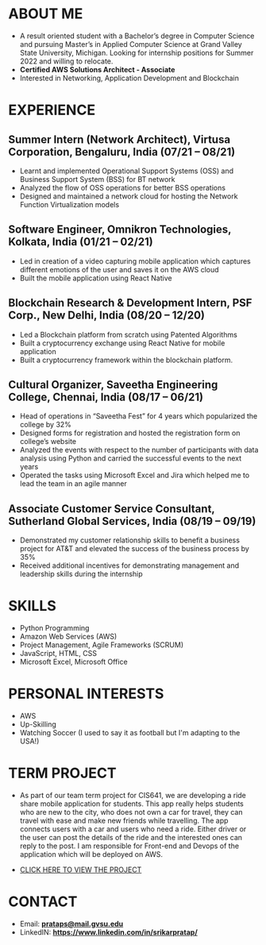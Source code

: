 # ABOUT ME
* A result oriented student with a Bachelor’s degree in Computer Science and pursuing Master’s in Applied Computer Science at Grand Valley State University, Michigan. Looking for internship positions for Summer 2022 and willing to relocate.
* <b> Certified AWS Solutions Architect - Associate </b>
* Interested in Networking, Application Development and Blockchain 

# EXPERIENCE

## Summer Intern (Network Architect), Virtusa Corporation, Bengaluru, India (07/21 – 08/21)
* Learnt and implemented Operational Support Systems (OSS) and Business Support System (BSS) for BT network
* Analyzed the flow of OSS operations for better BSS operations
* Designed and maintained a network cloud for hosting the Network Function Virtualization models
## Software Engineer, Omnikron Technologies, Kolkata, India (01/21 – 02/21)
* Led in creation of a video capturing mobile application which captures different emotions of the user and saves it on the AWS cloud
* Built the mobile application using React Native
## Blockchain Research & Development Intern, PSF Corp., New Delhi, India (08/20 – 12/20)
* Led a Blockchain platform from scratch using Patented Algorithms
* Built a cryptocurrency exchange using React Native for mobile application
* Built a cryptocurrency framework within the blockchain platform.
## Cultural Organizer, Saveetha Engineering College, Chennai, India (08/17 – 06/21)
* Head of operations in “Saveetha Fest” for 4 years which popularized the college by 32%
* Designed forms for registration and hosted the registration form on college’s website
* Analyzed the events with respect to the number of participants with data analysis using Python and carried the successful events to the next years
* Operated the tasks using Microsoft Excel and Jira which helped me to lead the team in an agile manner
## Associate Customer Service Consultant, Sutherland Global Services, India (08/19 – 09/19)
* Demonstrated my customer relationship skills to benefit a business project for AT&T and elevated the success of the business process by 35%
* Received additional incentives for demonstrating management and leadership skills during the internship

# SKILLS
* Python Programming
* Amazon Web Services (AWS)
* Project Management, Agile Frameworks (SCRUM)
* JavaScript, HTML, CSS
* Microsoft Excel, Microsoft Office

# PERSONAL INTERESTS
* AWS
* Up-Skilling
* Watching Soccer (I used to say it as football but I'm adapting to the USA!)

# TERM PROJECT
* As part of our team term project for CIS641, we are developing a ride share mobile application for students. This app really helps students who are new to the city, who does not own a car for travel, they can travel with ease and make new friends while travelling. The app connects users with a car and users who need a ride. Either driver or the user can post the details of the ride and the interested ones can reply to the post. I am responsible for Front-end and Devops of the application which will be deployed on  AWS.

* [CLICK HERE TO VIEW THE PROJECT](https://purva8852.github.io/GVSU-CIS641-Team-S/) 
 
# CONTACT
* Email: <b> prataps@mail.gvsu.edu </b>
* LinkedIN: <b> https://www.linkedin.com/in/srikarpratap/ </b>
